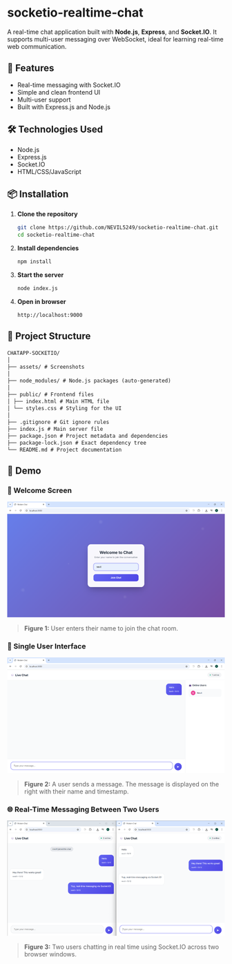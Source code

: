# socketio-realtime-chat

A real-time chat application built with **Node.js**, **Express**, and **Socket.IO**. It supports multi-user messaging over WebSocket, ideal for learning real-time web communication.

## 🚀 Features

- Real-time messaging with Socket.IO
- Simple and clean frontend UI
- Multi-user support
- Built with Express.js and Node.js

## 🛠️ Technologies Used

- Node.js
- Express.js
- Socket.IO
- HTML/CSS/JavaScript

## 📦 Installation

1. **Clone the repository**
   ```bash
   git clone https://github.com/NEVIL5249/socketio-realtime-chat.git
   cd socketio-realtime-chat
   ```

2. **Install dependencies**
   ```bash
   npm install
   ```

3. **Start the server**
   ```bash
   node index.js
   ```

4. **Open in browser**
   ```
   http://localhost:9000
   ```

## 📁 Project Structure

```
CHATAPP-SOCKETIO/
│
├── assets/ # Screenshots
│
├── node_modules/ # Node.js packages (auto-generated)
│
├── public/ # Frontend files
│ ├── index.html # Main HTML file
│ └── styles.css # Styling for the UI
│
├── .gitignore # Git ignore rules
├── index.js # Main server file
├── package.json # Project metadata and dependencies
├── package-lock.json # Exact dependency tree
└── README.md # Project documentation

```

## 🧪 Demo

### 👋 Welcome Screen

![Welcome Screen](assets/WelcomeScreen.png)
> **Figure 1:** User enters their name to join the chat room.

### 💬 Single User Interface

![Single User Chat](assets/SingleUser.png)
> **Figure 2:** A user sends a message. The message is displayed on the right with their name and timestamp.

### 🌐 Real-Time Messaging Between Two Users

![Two User Chat](assets/TwoUsers.png)
> **Figure 3:** Two users chatting in real time using Socket.IO across two browser windows.

